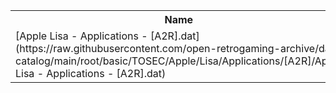 <table>
<tr><th>Name</th><th>Size</th></tr>
<tr><td>[Apple Lisa - Applications - [A2R].dat](https://raw.githubusercontent.com/open-retrogaming-archive/dat-catalog/main/root/basic/TOSEC/Apple/Lisa/Applications/[A2R]/Apple Lisa - Applications - [A2R].dat)</td><td>2304</td></tr>
</table>
